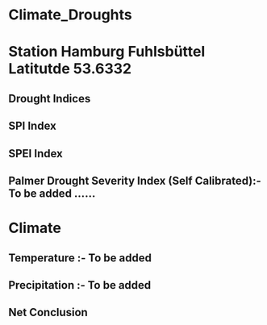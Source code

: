 # Climate_Droughts

# Station Hamburg Fuhlsbüttel Latitutde 53.6332 

## Drought Indices

## SPI Index

## SPEI Index

## Palmer Drought Severity Index (Self Calibrated):- To be added ......


# Climate

## Temperature  :- To be added

## Precipitation :- To be added


## Net Conclusion
